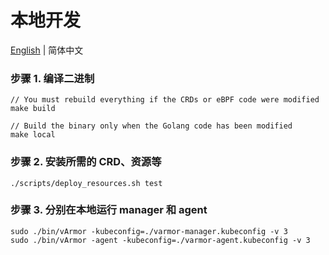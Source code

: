 # 本地开发

[English](development.md) | 简体中文

### 步骤 1. 编译二进制
```
// You must rebuild everything if the CRDs or eBPF code were modified
make build

// Build the binary only when the Golang code has been modified
make local
```

### 步骤 2. 安装所需的 CRD、资源等
```
./scripts/deploy_resources.sh test
```

### 步骤 3. 分别在本地运行 manager 和 agent
```
sudo ./bin/vArmor -kubeconfig=./varmor-manager.kubeconfig -v 3
sudo ./bin/vArmor -agent -kubeconfig=./varmor-agent.kubeconfig -v 3
```
